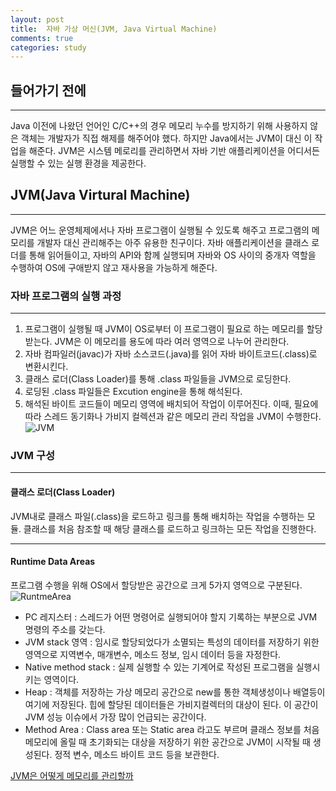 ```yaml
---
layout: post
title:  자바 가상 머신(JVM, Java Virtual Machine)
comments: true 
categories: study
---
```


## 들어가기 전에
---
Java 이전에 나왔던 언어인 C/C++의 경우 메모리 누수를 방지하기 위해 사용하지 않은 객체는 개발자가 직접 해제를 해주어야 했다. 하지만 Java에서는 JVM이 대신 이 작업을 해준다.
JVM은 시스템 메로리를 관리하면서 자바 기반 애플리케이션을 어디서든 실행할 수 있는 실행 환경을 제공한다.


## JVM(Java Virtural Machine)
---

JVM은 어느 운영체제에서나 자바 프로그램이 실행될 수 있도록 해주고 프로그램의 메모리를 개발자 대신 관리해주는 아주 유용한 친구이다.
자바 애플리케이션을 클래스 로더를 통해 읽어들이고, 자바의 API와 함께 실행되며 자바와 OS 사이의 중개자 역할을 수행하여 OS에 구애받지 않고 재사용을 가능하게 해준다.


### 자바 프로그램의 실행 과정
---
1. 프로그램이 실행될 때 JVM이 OS로부터 이 프로그램이 필요로 하는 메모리를 할당받는다.
JVM은 이 메모리를 용도에 따라 여러 영역으로 나누어 관리한다.
2. 자바 컴파일러(javac)가 자바 소스코드(.java)를 읽어 자바 바이트코드(.class)로 변환시킨다.
3. 클래스 로더(Class Loader)를 통해 .class 파일들을 JVM으로 로딩한다.
4. 로딩된 .class 파일들은 Excution engine을 통해 해석된다.
5. 해석된 바이트 코드들이 메모리 영역에 배치되어 작업이 이루어진다.
   이때, 필요에 따라 스레드 동기화나 가비지 컬렉션과 같은 메모리 관리 작업을 JVM이 수행한다.
![JVM](https://i.imgur.com/Vy1JC1b.png)


### JVM 구성
---

#### **클래스 로더(Class Loader)**
JVM내로 클래스 파일(.class)을 로드하고 링크를 통해 배치하는 작업을 수행하는 모듈. 클래스를 처음 참조할 때 해당 클래스를 로드하고 링크하는 모든 작업을 진행한다.

---

#### **Runtime Data Areas**
프로그램 수행을 위해 OS에서 할당받은 공간으로 크게 5가지 영역으로 구분된다.
![RuntmeArea](https://t1.daumcdn.net/cfile/tistory/275A103F576B85550D)
* PC 레지스터
   : 스레드가 어떤 명령어로 실행되어야 할지 기록하는 부분으로 JVM 명령의 주소를 갖는다.
* JVM stack 영역
   : 임시로 할당되었다가 소멸되는 특성의 데이터를 저장하기 위한 영역으로 지역변수, 매개변수, 메소드 정보, 임시 데이터 등을 자정한다.
* Native method stack
   : 실제 실행할 수 있는 기계어로 작성된 프로그램을 실행시키는 영역이다.
* Heap 
   : 객체를 저장하는 가상 메모리 공간으로 new를 통한 객체생성이나 배열등이 여기에 저장된다. 힙에 할당된 데이터들은 가비지컬렉터의 대상이 된다. 이 공간이 JVM 성능 이슈에서 가장 많이 언급되는 공간이다.
* Method Area
   : Class area 또는 Static area 라고도 부르며 클래스 정보를 처음 메모리에 올릴 때 초기화되는 대상을 저장하기 위한 공간으로 JVM이 시작될 때 생성된다. 정적 변수, 메소드 바이트 코드 등을 보관한다.


[JVM은 어떻게 메모리를 관리할까](/java/2021/04/15/GC/)